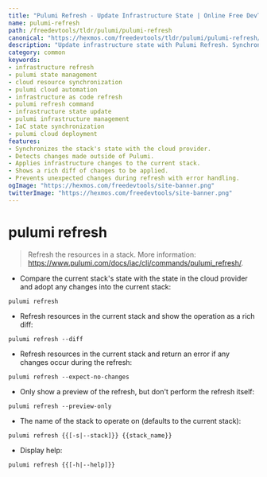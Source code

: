 ```yaml
---
title: "Pulumi Refresh - Update Infrastructure State | Online Free DevTools by Hexmos"
name: pulumi-refresh
path: /freedevtools/tldr/pulumi/pulumi-refresh
canonical: "https://hexmos.com/freedevtools/tldr/pulumi/pulumi-refresh/"
description: "Update infrastructure state with Pulumi Refresh. Synchronize your stack's resources with the actual cloud provider state. Free online tool, no registration required."
category: common
keywords:
- infrastructure refresh
- pulumi state management
- cloud resource synchronization
- pulumi cloud automation
- infrastructure as code refresh
- pulumi refresh command
- infrastructure state update
- pulumi infrastructure management
- IaC state synchronization
- pulumi cloud deployment
features:
- Synchronizes the stack's state with the cloud provider.
- Detects changes made outside of Pulumi.
- Applies infrastructure changes to the current stack.
- Shows a rich diff of changes to be applied.
- Prevents unexpected changes during refresh with error handling.
ogImage: "https://hexmos.com/freedevtools/site-banner.png"
twitterImage: "https://hexmos.com/freedevtools/site-banner.png"
---
```


# pulumi refresh

> Refresh the resources in a stack.
> More information: <https://www.pulumi.com/docs/iac/cli/commands/pulumi_refresh/>.

- Compare the current stack's state with the state in the cloud provider and adopt any changes into the current stack:

`pulumi refresh`

- Refresh resources in the current stack and show the operation as a rich diff:

`pulumi refresh --diff`

- Refresh resources in the current stack and return an error if any changes occur during the refresh:

`pulumi refresh --expect-no-changes`

- Only show a preview of the refresh, but don't perform the refresh itself:

`pulumi refresh --preview-only`

- The name of the stack to operate on (defaults to the current stack):

`pulumi refresh {{[-s|--stack]}} {{stack_name}}`

- Display help:

`pulumi refresh {{[-h|--help]}}`
